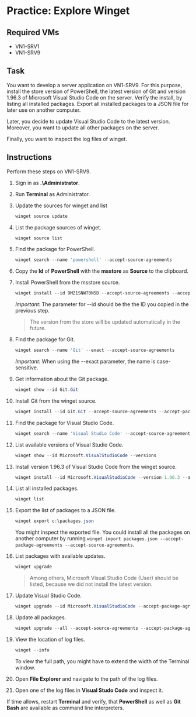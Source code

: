 # Practice: Explore Winget

## Required VMs

* VN1-SRV1
* VN1-SRV9

## Task

You want to develop a server application on VN1-SRV9. For this purpose, install the store version of PowerShell, the latest version of Git and version 1.96.3 of Microsoft Visual Studio Code on the server. Verify the install, by listing all installed packages. Export all installed packages to a JSON file for later use on another computer.

Later, you decide to update Visual Studio Code to the latest version. Moreover, you want to update all other packages on the server.

Finally, you want to inspect the log files of winget.

## Instructions

Perform these steps on VN1-SRV9.

1. Sign in as **.\Administrator**.
1. Run **Terminal** as Administrator.
1. Update the sources for winget and list 

    ````powershell
    winget source update
    ````

1. List the package sources of winget.

    ````powershell
    winget source list
    ````

1. Find the package for PowerShell.

    ````powershell
    winget search --name 'powershell' --accept-source-agreements
    ````

1. Copy the **Id** of **PowerShell** with the **msstore** as **Source** to the clipboard.
1. Install PowerShell from the msstore source.

    ````powershell
    winget install --id 9MZ1SNWT0N5D --accept-source-agreements --accept-package-agreements
    ````

    *Important*: The parameter for --id should be the the ID you copied in the previous step.

    > The version from the store will be updated automatically in the future.

1. Find the package for Git.

    ````powershell
    winget search --name 'Git' --exact --accept-source-agreements
    ````

    *Important:* When using the --exact parameter, the name is case-sensitive.

1. Get information about the Git package.

    ````powershell
    winget show --id Git.Git
    ````

1. Install Git from the winget source.

    ````powershell
    winget install --id Git.Git --accept-source-agreements --accept-package-agreements
    ````

1. Find the package for Visual Studio Code.

    ````powershell
    winget search --name 'Visual Studio Code' --accept-source-agreements
    ````

1. List available versions of Visual Studio Code.

    ````powershell
    winget show --id Microsoft.VisualStudioCode --versions
    ````

1. Install version 1.96.3 of Visual Studio Code from the winget source.

    ````powershell
    winget install --id Microsoft.VisualStudioCode --version 1.96.3 --accept-source-agreements --accept-package-agreements
    ````

1. List all installed packages.

    ````powershell
    winget list
    ````

1. Export the list of packages to a JSON file.

    ````powershell
    winget export c:\packages.json
    ````

    You might inspect the exported file. You could install all the packages on another computer by running ````winget import packages.json --accept-package-agreements --accept-source-agreements````.

1. List packages with available updates.

    ````powershell
    winget upgrade
    ````

    > Among others, Microsoft Visual Studio Code (User) should be listed, because we did not install the latest version.

1. Update Visual Studio Code.

    ````powershell
    winget upgrade --id Microsoft.VisualStudioCode --accept-package-agreements --accept-source-agreements
    ````

1. Update all packages.

    ````powershell
    winget upgrade --all --accept-source-agreements --accept-package-agreements
    ````

1. View the location of log files.

    ````powershell
    winget --info
    ````

    To view the full path, you might have to extend the width of the Terminal window.

1. Open **File Explorer** and navigate to the path of the log files.
1. Open one of the log files in **Visual Studo Code** and inspect it.

If time allows, restart **Terminal** and verify, that **PowerShell** as well as **Git Bash** are available as command line interpreters.

